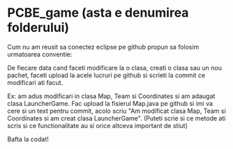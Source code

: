 # PCBE_game (asta e denumirea folderului)

Cum nu am reusit sa conectez eclipse pe github propun sa folosim urmatoarea conventie:

De fiecare data cand faceti modificare la o clasa, creati o clasa sau un nou pachet, faceti upload la acele lucruri pe github si scrieti la commit ce modificari ati facut.

Ex: am adus modificari in clasa Map, Team si Coordinates si am adaugat clasa LauncherGame. Fac upload la fisierul Map.java pe github si imi va cere si un text pentru commit, acolo scriu "Am modificat clasa Map, Team si Coordinates si am creat clasa LauncherGame". (Puteti scrie si ce metode ati scris si ce functionalitate au si orice altceva important de stiut) 

Bafta la codat!
